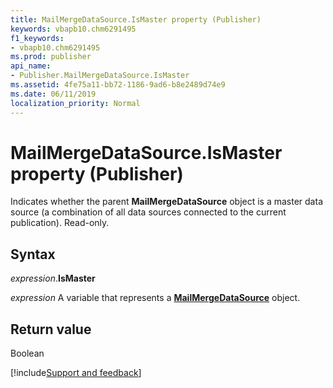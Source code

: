 ```yaml
---
title: MailMergeDataSource.IsMaster property (Publisher)
keywords: vbapb10.chm6291495
f1_keywords:
- vbapb10.chm6291495
ms.prod: publisher
api_name:
- Publisher.MailMergeDataSource.IsMaster
ms.assetid: 4fe75a11-bb72-1186-9ad6-b8e2489d74e9
ms.date: 06/11/2019
localization_priority: Normal
---
```



# MailMergeDataSource.IsMaster property (Publisher)

Indicates whether the parent **MailMergeDataSource** object is a master data source (a combination of all data sources connected to the current publication). Read-only.


## Syntax

_expression_.**IsMaster**

_expression_ A variable that represents a **[MailMergeDataSource](Publisher.MailMergeDataSource.md)** object.


## Return value

Boolean



[!include[Support and feedback](~/includes/feedback-boilerplate.md)]